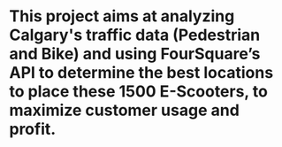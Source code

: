 # This project aims at analyzing Calgary's traffic data (Pedestrian and Bike) and using FourSquare’s API to determine the best locations to place these 1500 E-Scooters, to maximize customer usage and profit. 
